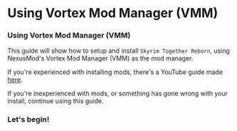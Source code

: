 # Using Vortex Mod Manager (VMM)

### Using Vortex Mod Manager (VMM)

This guide will show how to setup and install `Skyrim Together Reborn`, using NexusMod's Vortex Mod Manager (VMM) as the mod manager.

If you're experienced with installing mods, there's a YouTube guide made [here](https://www.youtube.com/watch?v=7ogIhWUxPyE).

If you're inexperienced with mods, or something has gone wrong with your install, continue using this guide.

### Let's begin!
